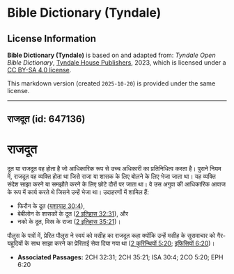 # Bible Dictionary (Tyndale)

## License Information

**Bible Dictionary (Tyndale)** is based on and adapted from: _Tyndale Open Bible Dictionary_, [Tyndale House Publishers](https://tyndaleopenresources.com/), 2023, which is licensed under a [CC BY-SA 4.0 license](https://creativecommons.org/licenses/by-sa/4.0/legalcode.en).

This markdown version (created `2025-10-20`) is provided under the same license.



--------------------------------

## राजदूत (id: 647136)

राजदूत
======

दूत या राजदूत वह होता है जो आधिकारिक रूप से उच्च अधिकारी का प्रतिनिधित्व करता है। पुराने नियम में, राजदूत वह व्यक्ति होता था जिसे राजा या शासक के लिए बोलने के लिए भेजा जाता था। यह व्यक्ति संदेश साझा करने या समझौते करने के लिए छोटे दौरों पर जाता था। वे उस अगुवा की आधिकारिक आवाज के रूप में कार्य करते थे जिसने उन्हें भेजा था। उदाहरणों में शामिल हैं:

* फिरौन के दूत ([यशायाह 30:4](https://ref.ly/Isa30:4)),
* बेबीलोन के शासकों के दूत ([2 इतिहास 32:31](https://ref.ly/2Chr32:31)), और
* नको के दूत, मिस्र के राजा ([2 इतिहास 35:21](https://ref.ly/2Chr35:21))।

पौलुस के पत्रों में, प्रेरित पौलुस ने स्वयं को मसीह का राजदूत कहा क्योंकि उन्हें मसीह के सुसमाचार को गैर\-यहूदियों के साथ साझा करने का प्रेरिताई सेवा दिया गया था ([2 कुरिन्थियों 5:20](https://ref.ly/2Cor5:20); [इफिसियों 6:20](https://ref.ly/Eph6:20))।

* **Associated Passages:** 2CH 32:31; 2CH 35:21; ISA 30:4; 2CO 5:20; EPH 6:20

